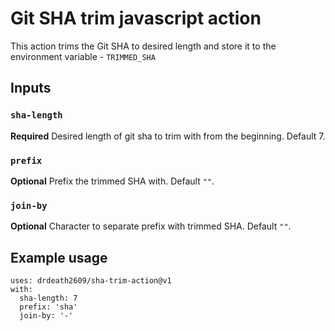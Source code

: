 # Git SHA trim javascript action

This action trims the Git SHA to desired length and store it to the environment variable - `TRIMMED_SHA`

## Inputs

### `sha-length`

**Required** Desired length of git sha to trim with from the beginning. Default 7.

### `prefix`

**Optional** Prefix the trimmed SHA with. Default `""`.

### `join-by`

**Optional** Character to separate prefix with trimmed SHA. Default `""`.

## Example usage

```
uses: drdeath2609/sha-trim-action@v1
with:
  sha-length: 7
  prefix: 'sha'
  join-by: '-'
```
